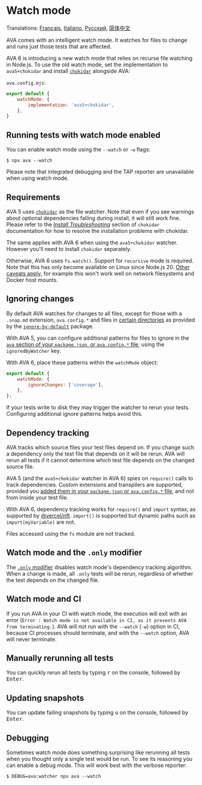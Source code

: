 # Watch mode

Translations: [Français](https://github.com/avajs/ava-docs/blob/main/fr_FR/docs/recipes/watch-mode.md), [Italiano](https://github.com/avajs/ava-docs/blob/main/it_IT/docs/recipes/watch-mode.md), [Русский](https://github.com/avajs/ava-docs/blob/main/ru_RU/docs/recipes/watch-mode.md), [简体中文](https://github.com/avajs/ava-docs/blob/main/zh_CN/docs/recipes/watch-mode.md)

AVA comes with an intelligent watch mode. It watches for files to change and runs just those tests that are affected.

AVA 6 is introducing a new watch mode that relies on recurse file watching in Node.js. To use the old watch mode, set the implementation to `ava5+chokidar` and install [`chokidar`] alongside AVA:

`ava.config.mjs`:
```js
export default {
	watchMode: {
		implementation: 'ava5+chokidar',
	},
}
```

## Running tests with watch mode enabled

You can enable watch mode using the `--watch` or `-w` flags:

```console
$ npx ava --watch
```

Please note that integrated debugging and the TAP reporter are unavailable when using watch mode.

## Requirements

AVA 5 uses [`chokidar`] as the file watcher. Note that even if you see warnings about optional dependencies failing during install, it will still work fine. Please refer to the *[Install Troubleshooting]* section of `chokidar` documentation for how to resolve the installation problems with chokidar.

The same applies with AVA 6 when using the `ava5+chokidar` watcher. However you'll need to install `chokidar` separately.

Otherwise, AVA 6 uses `fs.watch()`. Support for `recursive` mode is required. Note that this has only become available on Linux since Node.js 20. [Other caveats apply](https://nodejs.org/api/fs.html#caveats), for example this won't work well on network filesystems and Docker host mounts.

## Ignoring changes

By default AVA watches for changes to all files, except for those with a `.snap.md` extension, `ava.config.*` and files in [certain directories](https://github.com/novemberborn/ignore-by-default/blob/master/index.js) as provided by the [`ignore-by-default`] package.

With AVA 5, you can configure additional patterns for files to ignore in the [`ava` section of your `package.json`, or `ava.config.*` file][config], using the `ignoredByWatcher` key.

With AVA 6, place these patterns within the `watchMode` object:

```js
export default {
	watchMode: {
		ignoreChanges: ['coverage'],
	},
};
```

If your tests write to disk they may trigger the watcher to rerun your tests. Configuring additional ignore patterns helps avoid this.

## Dependency tracking

AVA tracks which source files your test files depend on. If you change such a dependency only the test file that depends on it will be rerun. AVA will rerun all tests if it cannot determine which test file depends on the changed source file.

AVA 5 (and the `ava5+chokidar` watcher in AVA 6) spies on `require()` calls to track dependencies. Custom extensions and transpilers are supported, provided you [added them in your `package.json` or `ava.config.*` file][config], and not from inside your test file.

With AVA 6, dependency tracking works for `require()` and `import` syntax, as supported by [@vercel/nft](https://github.com/vercel/nft). `import()` is supported but dynamic paths such as `import(myVariable)` are not.

Files accessed using the `fs` module are not tracked.

## Watch mode and the `.only` modifier

The [`.only` modifier] disables watch mode's dependency tracking algorithm. When a change is made, all `.only` tests will be rerun, regardless of whether the test depends on the changed file.

## Watch mode and CI

If you run AVA in your CI with watch mode, the execution will exit with an error (`Error : Watch mode is not available in CI, as it prevents AVA from terminating.`). AVA will not run with the `--watch` (`-w`) option in CI, because CI processes should terminate, and with the `--watch` option, AVA will never terminate.

## Manually rerunning all tests

You can quickly rerun all tests by typing <kbd>r</kbd> on the console, followed by <kbd>Enter</kbd>.

## Updating snapshots

You can update failing snapshots by typing <kbd>u</kbd> on the console, followed by <kbd>Enter</kbd>.

## Debugging

Sometimes watch mode does something surprising like rerunning all tests when you thought only a single test would be run. To see its reasoning you can enable a debug mode. This will work best with the verbose reporter:

```console
$ DEBUG=ava:watcher npx ava --watch
```

[`chokidar`]: https://github.com/paulmillr/chokidar
[Install Troubleshooting]: https://github.com/paulmillr/chokidar#install-troubleshooting
[`ignore-by-default`]: https://github.com/novemberborn/ignore-by-default
[`.only` modifier]: ../01-writing-tests.md#running-specific-tests
[config]: ../06-configuration.md
